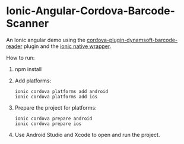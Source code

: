 # Ionic-Angular-Cordova-Barcode-Scanner

An Ionic angular demo using the [cordova-plugin-dynamsoft-barcode-reader](https://github.com/xulihang/cordova-plugin-dynamsoft-barcode-reader/) plugin and the [ionic native wrapper](https://github.com/xulihang/awesome-cordova-plugins/tree/master/src/%40awesome-cordova-plugins/plugins/dynamsoft-barcode-scanner).

How to run:

1. npm install

2. Add platforms: 

   ```
   ionic cordova platforms add android
   ionic cordova platforms add ios
   ```
   
3. Prepare the project for platforms:

   ```
   ionic cordova prepare android
   ionic cordova prepare ios
   ```
   
4. Use Android Studio and Xcode to open and run the project.

